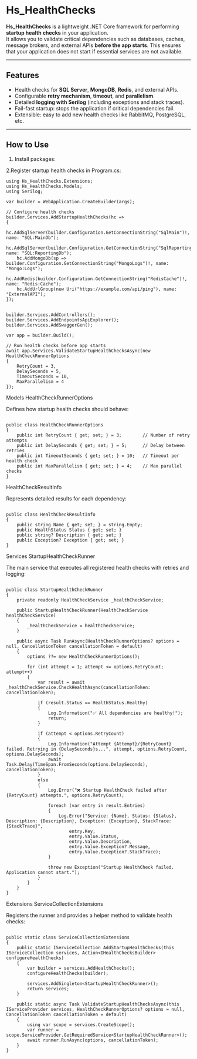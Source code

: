 # Hs_HealthChecks

**Hs_HealthChecks** is a lightweight .NET Core framework for performing **startup health checks** in your application.  
It allows you to validate critical dependencies such as databases, caches, message brokers, and external APIs **before the app starts**. This ensures that your application does not start if essential services are not available.

---

## Features

- Health checks for **SQL Server**, **MongoDB**, **Redis**, and external APIs.
- Configurable **retry mechanism**, **timeout**, and **parallelism**.
- Detailed **logging with Serilog** (including exceptions and stack traces).
- Fail-fast startup: stops the application if critical dependencies fail.
- Extensible: easy to add new health checks like RabbitMQ, PostgreSQL, etc.

---

## How to Use

1. Install packages:

2.Register startup health checks in Program.cs:

```
using Hs_HealthChecks.Extensions;
using Hs_HealthChecks.Models;
using Serilog;

var builder = WebApplication.CreateBuilder(args);

// Configure health checks
builder.Services.AddStartupHealthChecks(hc =>
{
    hc.AddSqlServer(builder.Configuration.GetConnectionString("SqlMain")!, name: "SQL:MainDb");
    hc.AddSqlServer(builder.Configuration.GetConnectionString("SqlReporting")!, name: "SQL:ReportingDb");
    hc.AddMongoDb(sp => builder.Configuration.GetConnectionString("MongoLogs")!, name: "Mongo:Logs");
    hc.AddRedis(builder.Configuration.GetConnectionString("RedisCache")!, name: "Redis:Cache");
    hc.AddUrlGroup(new Uri("https://example.com/api/ping"), name: "ExternalAPI");
});


builder.Services.AddControllers();
builder.Services.AddEndpointsApiExplorer();
builder.Services.AddSwaggerGen();

var app = builder.Build();

// Run health checks before app starts
await app.Services.ValidateStartupHealthChecksAsync(new HealthCheckRunnerOptions
{
    RetryCount = 3,
    DelaySeconds = 5,
    TimeoutSeconds = 10,
    MaxParallelism = 4
});
```

Models
HealthCheckRunnerOptions

Defines how startup health checks should behave:

```

public class HealthCheckRunnerOptions
{
    public int RetryCount { get; set; } = 3;        // Number of retry attempts
    public int DelaySeconds { get; set; } = 5;      // Delay between retries
    public int TimeoutSeconds { get; set; } = 10;   // Timeout per health check
    public int MaxParallelism { get; set; } = 4;    // Max parallel checks
}
```


HealthCheckResultInfo

Represents detailed results for each dependency:

```

public class HealthCheckResultInfo
{
    public string Name { get; set; } = string.Empty;
    public HealthStatus Status { get; set; }
    public string? Description { get; set; }
    public Exception? Exception { get; set; }
}
```


Services
StartupHealthCheckRunner

The main service that executes all registered health checks with retries and logging:

```

public class StartupHealthCheckRunner
{
    private readonly HealthCheckService _healthCheckService;

    public StartupHealthCheckRunner(HealthCheckService healthCheckService)
    {
        _healthCheckService = healthCheckService;
    }

    public async Task RunAsync(HealthCheckRunnerOptions? options = null, CancellationToken cancellationToken = default)
    {
        options ??= new HealthCheckRunnerOptions();

        for (int attempt = 1; attempt <= options.RetryCount; attempt++)
        {
            var result = await _healthCheckService.CheckHealthAsync(cancellationToken: cancellationToken);

            if (result.Status == HealthStatus.Healthy)
            {
                Log.Information("✅ All dependencies are healthy!");
                return;
            }

            if (attempt < options.RetryCount)
            {
                Log.Information("Attempt {Attempt}/{RetryCount} failed. Retrying in {DelaySeconds}s...", attempt, options.RetryCount, options.DelaySeconds);
                await Task.Delay(TimeSpan.FromSeconds(options.DelaySeconds), cancellationToken);
            }
            else
            {
                Log.Error("❌ Startup HealthCheck failed after {RetryCount} attempts.", options.RetryCount);

                foreach (var entry in result.Entries)
                {
                    Log.Error("Service: {Name}, Status: {Status}, Description: {Description}, Exception: {Exception}, StackTrace: {StackTrace}",
                        entry.Key,
                        entry.Value.Status,
                        entry.Value.Description,
                        entry.Value.Exception?.Message,
                        entry.Value.Exception?.StackTrace);
                }

                throw new Exception("Startup HealthCheck failed. Application cannot start.");
            }
        }
    }
}
```


Extensions
ServiceCollectionExtensions

Registers the runner and provides a helper method to validate health checks:

```

public static class ServiceCollectionExtensions
{
    public static IServiceCollection AddStartupHealthChecks(this IServiceCollection services, Action<IHealthChecksBuilder> configureHealthChecks)
    {
        var builder = services.AddHealthChecks();
        configureHealthChecks(builder);

        services.AddSingleton<StartupHealthCheckRunner>();
        return services;
    }

    public static async Task ValidateStartupHealthChecksAsync(this IServiceProvider services, HealthCheckRunnerOptions? options = null, CancellationToken cancellationToken = default)
    {
        using var scope = services.CreateScope();
        var runner = scope.ServiceProvider.GetRequiredService<StartupHealthCheckRunner>();
        await runner.RunAsync(options, cancellationToken);
    }
}

```

